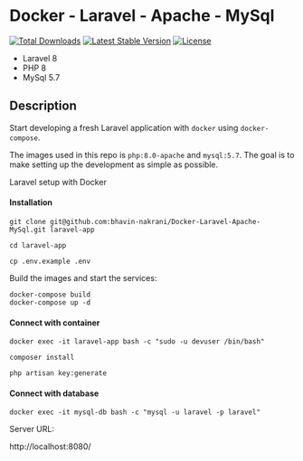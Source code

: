 # Docker - Laravel - Apache - MySql

<p align="center">

<a href="https://packagist.org/packages/bhavin-nakrani/laravel"><img src="https://img.shields.io/packagist/dt/bhavin-nakrani/laravel" alt="Total Downloads"></a>
<a href="https://packagist.org/packages/bhavin-nakrani/laravel"><img src="https://img.shields.io/packagist/v/bhavin-nakrani/laravel" alt="Latest Stable Version"></a>
<a href="https://packagist.org/packages/bhavin-nakrani/laravel"><img src="https://img.shields.io/packagist/l/bhavin-nakrani/laravel" alt="License"></a>

</p>

-   Laravel 8
-   PHP 8
-   MySql 5.7

## Description

Start developing a fresh Laravel application with `docker` using `docker-compose`.

The images used in this repo is `php:8.0-apache` and `mysql:5.7`. The goal is to make setting up the development as simple as possible.

Laravel setup with Docker

#### Installation

```
git clone git@github.com:bhavin-nakrani/Docker-Laravel-Apache-MySql.git laravel-app

cd laravel-app

cp .env.example .env
```

Build the images and start the services:

```
docker-compose build
docker-compose up -d
```

#### Connect with container

```
docker exec -it laravel-app bash -c "sudo -u devuser /bin/bash"

composer install

php artisan key:generate

```

#### Connect with database

```
docker exec -it mysql-db bash -c "mysql -u laravel -p laravel"

```

Server URL:

http://localhost:8080/
